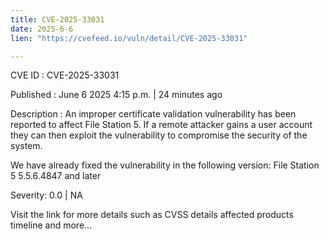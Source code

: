 ```yaml
---
title: CVE-2025-33031
date: 2025-6-6
lien: "https://cvefeed.io/vuln/detail/CVE-2025-33031"

---
```


CVE ID : CVE-2025-33031

Published :  June 6
2025
4:15 p.m. | 24 minutes ago

Description : An improper certificate validation vulnerability has been reported to affect File Station 5. If a remote attacker gains a user account
they can then exploit the vulnerability to compromise the security of the system.

We have already fixed the vulnerability in the following version:
File Station 5 5.5.6.4847 and later

Severity: 0.0 | NA

Visit the link for more details
such as CVSS details
affected products
timeline
and more...
